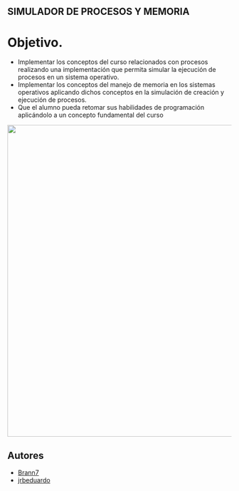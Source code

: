 
## SIMULADOR DE PROCESOS Y MEMORIA
# **Objetivo.**

- Implementar los conceptos del curso relacionados con procesos realizando una implementación que permita simular la ejecución de procesos en un sistema operativo.
- Implementar los conceptos del manejo de memoria en los sistemas operativos aplicando dichos conceptos en la simulación de creación y ejecución de procesos.
- Que el alumno pueda retomar sus habilidades de programación aplicándolo a un concepto fundamental del curso


<p align="center">
  <a href="url"><img src="http://turnoff.us/image/en/sql-server-on-linux.png" align="center" height="700"></a>
</p>


## Autores

- [Brann7](https://github.com/Brann7/)
- [jrbeduardo](https://github.com/jrbeduardo/)
